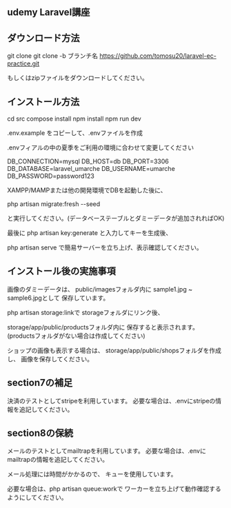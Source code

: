## udemy Laravel講座

## ダウンロード方法

git clone
git clone -b ブランチ名 https://github.com/tomosu20/laravel-ec-practice.git

もしくはzipファイルをダウンロードしてください。

## インストール方法

cd src
compose install
npm install
npm run dev

.env.example をコピーして、.envファイルを作成

.envフィアルの中の夏季をご利用の環境に合わせて変更してください


DB_CONNECTION=mysql
DB_HOST=db
DB_PORT=3306
DB_DATABASE=laravel_umarche
DB_USERNAME=umarche
DB_PASSWORD=password123

XAMPP/MAMPまたは他の開発環境でDBを起動した後に、

php artisan migrate:fresh --seed

と実行してください。(データベーステーブルとダミーデータが追加されればOK)

最後に
php artisan key:generate
と入力してキーを生成後、

php artisan serve
で簡易サーバーを立ち上げ、表示確認してください。

## インストール後の実施事項

画像のダミーデータは、
public/imagesフォルダ内に
sample1.jpg ~ sample6.jpgとして
保存しています。

php artisan storage:linkで
storageフォルダにリンク後、

storage/app/public/productsフォルダ内に
保存すると表示されます。
(productsフォルダがない場合は作成してください)

ショップの画像も表示する場合は、
storage/app/public/shopsフォルダを作成し、
画像を保存してください。


## section7の補足

決済のテストとしてstripeを利用しています。
必要な場合は、.envにstripeの情報を追記してください。

## section8の保続

メールのテストとしてmailtrapを利用しています。
必要な場合は、.envにmailtrapの情報を追記してください。

メール処理には時間がかかるので、
キューを使用しています。

必要な場合は、php artisan queue:workで
ワーカーを立ち上げて動作確認するようにしてください。
